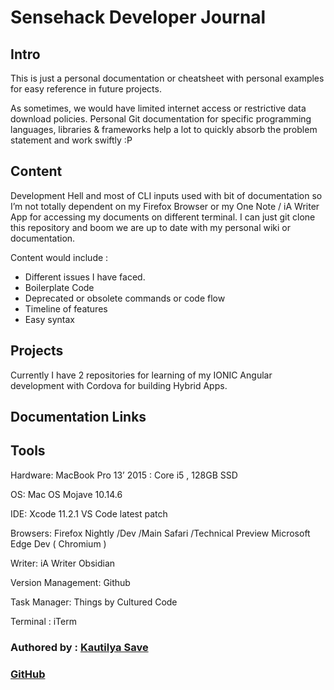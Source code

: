 # Sensehack Developer Journal

## Intro

This is just a personal documentation or cheatsheet with personal examples for easy reference in future projects.

As sometimes, we would have limited internet access or restrictive data download policies. Personal Git documentation for specific programming languages, libraries & frameworks help a lot to quickly absorb the problem statement and work swiftly :P

## Content

Development Hell and most of CLI inputs used with bit of documentation so I’m not totally dependent on my Firefox Browser or my One Note / iA Writer App for accessing my documents on different terminal. I can just git clone this repository and boom we are up to date with my personal wiki or documentation.

Content would include :

* Different issues I have faced.
* Boilerplate Code
* Deprecated or obsolete commands or code flow
* Timeline of features
* Easy syntax

## Projects

Currently I have 2 repositories for learning of my IONIC Angular development with Cordova for building Hybrid Apps.

## Documentation Links


## Tools

Hardware: MacBook Pro 13’ 2015 : Core i5 , 128GB SSD

OS: Mac OS Mojave 10.14.6

IDE: Xcode 11.2.1 VS Code latest patch

Browsers: Firefox Nightly /Dev /Main Safari /Technical Preview Microsoft Edge Dev \( Chromium \)

Writer: iA Writer
Obsidian

Version Management: Github

Task Manager: Things by Cultured Code

Terminal : iTerm

### Authored by : [Kautilya Save](https://sensehack.github.io/)

### [GitHub](https://github.com/SensehacK)

